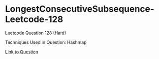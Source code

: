 # LongestConsecutiveSubsequence-Leetcode-128

Leetcode Question 128 (Hard)

Techniques Used in Question:
Hashmap

[Link to Question](https://leetcode.com/problems/longest-consecutive-sequence/)
